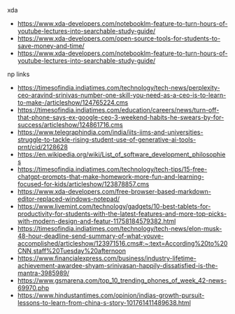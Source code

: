 xda
* https://www.xda-developers.com/notebooklm-feature-to-turn-hours-of-youtube-lectures-into-searchable-study-guide/
* https://www.xda-developers.com/open-source-tools-for-students-to-save-money-and-time/
* https://www.xda-developers.com/notebooklm-feature-to-turn-hours-of-youtube-lectures-into-searchable-study-guide/


np links 
* https://timesofindia.indiatimes.com/technology/tech-news/perplexity-ceo-aravind-srinivas-number-one-skill-you-need-as-a-ceo-is-to-learn-to-make-/articleshow/124765224.cms
* https://timesofindia.indiatimes.com/education/careers/news/turn-off-that-phone-says-ex-google-ceo-3-weekend-habits-he-swears-by-for-success/articleshow/124861716.cms
* https://www.telegraphindia.com/india/iits-iims-and-universities-struggle-to-tackle-rising-student-use-of-generative-ai-tools-prnt/cid/2128628
* https://en.wikipedia.org/wiki/List_of_software_development_philosophies
* https://timesofindia.indiatimes.com/technology/tech-tips/15-free-chatgpt-prompts-that-make-homework-more-fun-and-learning-focused-for-kids/articleshow/123878857.cms
* https://www.xda-developers.com/free-browser-based-markdown-editor-replaced-windows-notepad/
* https://www.livemint.com/technology/gadgets/10-best-tablets-for-productivity-for-students-with-the-latest-features-and-more-top-picks-with-modern-design-and-featur-11758184579382.html
* https://timesofindia.indiatimes.com/technology/tech-news/elon-musk-48-hour-deadline-send-summary-of-what-youve-accomplished/articleshow/123971516.cms#:~:text=According%20to%20CNN,staff%20Tuesday%20afternoon
* https://www.financialexpress.com/business/industry-lifetime-achievement-awardee-shyam-srinivasan-happily-dissatisfied-is-the-mantra-3985989/
* https://www.gsmarena.com/top_10_trending_phones_of_week_42-news-69970.php
* https://www.hindustantimes.com/opinion/indias-growth-pursuit-lessons-to-learn-from-china-s-story-101761411489638.html



